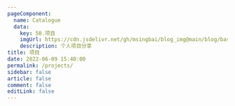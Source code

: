 ```yaml
---
pageComponent:
  name: Catalogue
  data:
    key: 50.项目
    imgUrl: https://cdn.jsdelivr.net/gh/msingbai/blog_img@main/blog/basic/app.png
    description: 个人项目分享
title: 项目
date: 2022-06-09 15:40:00
permalink: /projects/
sidebar: false
article: false
comment: false
editLink: false
---
```

